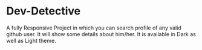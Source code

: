 # Dev-Detective
A fully Responsive Project in which you can search profile of any valid github user. It will show some details about him/her. It is available in Dark as well as Light theme.
